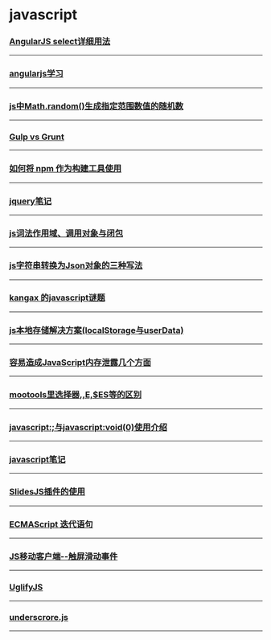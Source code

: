 javascript
==========

### [AngularJS select详细用法](angularjs-select)

---

### [angularjs学习](angularjs-study)

---

### [js中Math.random()生成指定范围数值的随机数](generate-random-number)

---

### [Gulp vs Grunt](gulp-vs-grunt)

---

### [如何将 npm 作为构建工具使用](how-use-npm-as-build-tool)

---

### [jquery笔记](jquery-note)

---

### [js词法作用域、调用对象与闭包](js-scope-callObject-closuer)

---

### [js字符串转换为Json对象的三种写法](js-string-is-converted-to-a-json-object-of-three-types-of-writing)

---

### [kangax 的javascript谜题](kangax-javascript-examination)

---

### [js本地存储解决方案(localStorage与userData)](localStorage)

---

### [容易造成JavaScript内存泄露几个方面](may-cause-memory-leak-reason)

---

### [mootools里选择器$,$$,$E,$ES等的区别](mootools-selector-diff)

---

### [javascript:;与javascript:void(0)使用介绍](no-jump-href)

---

### [javascript笔记](note)

---

### [SlidesJS插件的使用](slidesjs)

---

### [ECMAScript 迭代语句](statements-iterative)

---

### [JS移动客户端--触屏滑动事件](touch-event)

---

### [UglifyJS](UglifyJS)

---

### [underscrore.js](underscrore)

---
